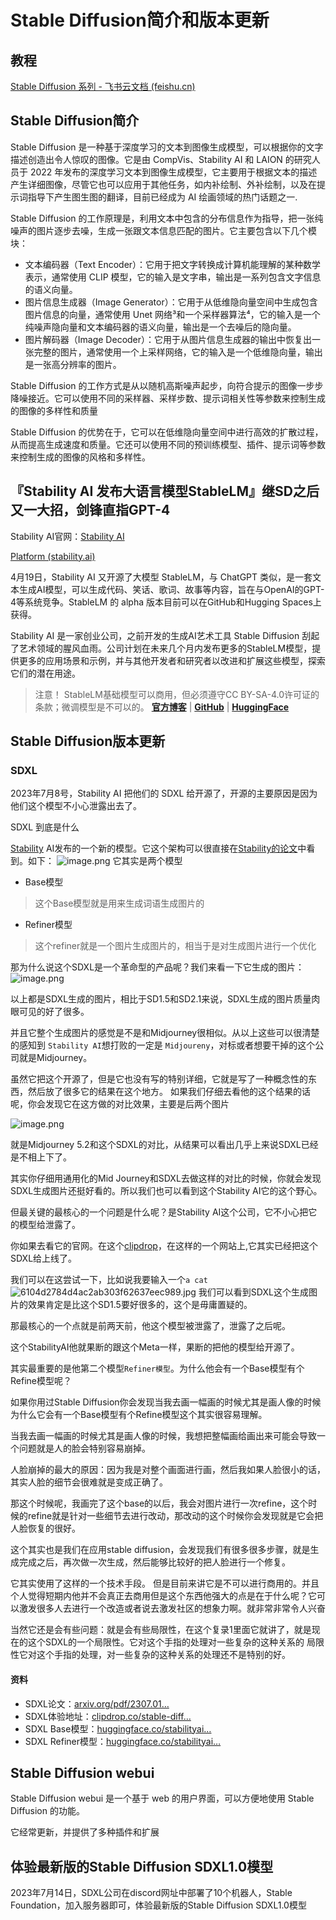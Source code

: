 # Stable Diffusion简介和版本更新

## 教程

[⁡‍⁤‍Stable Diffusion 系列 - 飞书云文档 (feishu.cn)](https://ssw9noe1h6.feishu.cn/wiki/wikcnEoAKpXgcrmGQRBRvkcd1Ue)

## Stable Diffusion简介

Stable Diffusion 是一种基于深度学习的文本到图像生成模型，可以根据你的文字描述创造出令人惊叹的图像。它是由 CompVis、Stability AI 和 LAION 的研究人员于 2022 年发布的深度学习文本到图像生成模型，它主要用于根据文本的描述产生详细图像，尽管它也可以应用于其他任务，如内补绘制、外补绘制，以及在提示词指导下产生图生图的翻译，目前已经成为 AI 绘画领域的热门话题之一.

Stable Diffusion 的工作原理是，利用文本中包含的分布信息作为指导，把一张纯噪声的图片逐步去噪，生成一张跟文本信息匹配的图片。它主要包含以下几个模块：

- 文本编码器（Text Encoder）：它用于把文字转换成计算机能理解的某种数学表示，通常使用 CLIP 模型，它的输入是文字串，输出是一系列包含文字信息的语义向量。
- 图片信息生成器（Image Generator）：它用于从低维隐向量空间中生成包含图片信息的向量，通常使用 Unet 网络³和一个采样器算法⁴，它的输入是一个纯噪声隐向量和文本编码器的语义向量，输出是一个去噪后的隐向量。
- 图片解码器（Image Decoder）：它用于从图片信息生成器的输出中恢复出一张完整的图片，通常使用一个上采样网络，它的输入是一个低维隐向量，输出是一张高分辨率的图片。

Stable Diffusion 的工作方式是从以随机高斯噪声起步，向符合提示的图像一步步降噪接近。它可以使用不同的采样器、采样步数、提示词相关性等参数来控制生成的图像的多样性和质量

Stable Diffusion 的优势在于，它可以在低维隐向量空间中进行高效的扩散过程，从而提高生成速度和质量。它还可以使用不同的预训练模型、插件、提示词等参数来控制生成的图像的风格和多样性。

## 『Stability AI 发布大语言模型StableLM』继SD之后又一大招，剑锋直指GPT-4

Stability AI官网：[Stability AI](https://stability.ai/)

[Platform (stability.ai)](https://platform.stability.ai/)

4月19日，Stability AI 又开源了大模型 StableLM，与 ChatGPT 类似，是一套文本生成AI模型，可以生成代码、笑话、歌词、故事等内容，旨在与OpenAI的GPT-4等系统竞争。StableLM 的 alpha 版本目前可以在GitHub和Hugging Spaces上获得。

Stability AI 是一家创业公司，之前开发的生成AI艺术工具 Stable Diffusion 刮起了艺术领域的腥风血雨。公司计划在未来几个月内发布更多的StableLM模型，提供更多的应用场景和示例，并与其他开发者和研究者以改进和扩展这些模型，探索它们的潜在用途。

> 注意！ StableLM基础模型可以商用，但必须遵守CC BY-SA-4.0许可证的条款；微调模型是不可以的。 [**官方博客**](https://stability.ai/blog/stability-ai-launches-the-first-of-its-stablelm-suite-of-language-models) | [**GitHub**](https://github.com/stability-AI/stableLM/) | [**HuggingFace**](https://huggingface.co/spaces/stabilityai/stablelm-tuned-alpha-chat)

## Stable Diffusion版本更新

### SDXL

2023年7月8号，Stability AI 把他们的 SDXL 给开源了，开源的主要原因是因为他们这个模型不小心泄露出去了。

SDXL 到底是什么

[Stability](https://stability.ai/) AI发布的一个新的模型。它这个架构可以很直接在[Stability的论文](https://arxiv.org/pdf/2307.01952.pdf)中看到。如下： ![image.png](https://p3-juejin.byteimg.com/tos-cn-i-k3u1fbpfcp/fe8bb2f5c3db419ab43d3e7d6de4c25f~tplv-k3u1fbpfcp-zoom-in-crop-mark:1512:0:0:0.awebp) 它其实是两个模型

- Base模型

> 这个Base模型就是用来生成词语生成图片的

- Refiner模型

> 这个refiner就是一个图片生成图片的，相当于是对生成图片进行一个优化

那为什么说这个SDXL是一个革命型的产品呢？我们来看一下它生成的图片： ![image.png](https://p3-juejin.byteimg.com/tos-cn-i-k3u1fbpfcp/063739a1f47b4a048296bc558efb07b0~tplv-k3u1fbpfcp-zoom-in-crop-mark:1512:0:0:0.awebp)

以上都是SDXL生成的图片，相比于SD1.5和SD2.1来说，SDXL生成的图片质量肉眼可见的好了很多。

并且它整个生成图片的感觉是不是和Midjourney很相似。从以上这些可以很清楚的感知到 `Stability AI`想打败的一定是 `Midjoureny`，对标或者想要干掉的这个公司就是Midjourney。

虽然它把这个开源了，但是它也没有写的特别详细，它就是写了一种概念性的东西，然后放了很多它的结果在这个地方。 如果我们仔细去看他的这个结果的话呢，你会发现它在这方做的对比效果，主要是后两个图片

![image.png](https://p3-juejin.byteimg.com/tos-cn-i-k3u1fbpfcp/418176031da04628ac8039ca9ea48627~tplv-k3u1fbpfcp-zoom-in-crop-mark:1512:0:0:0.awebp)

就是Midjourney 5.2和这个SDXL的对比，从结果可以看出几乎上来说SDXL已经是不相上下了。

其实你仔细用通用化的Mid Journey和SDXL去做这样的对比的时候，你就会发现SDXL生成图片还挺好看的。所以我们也可以看到这个Stability AI它的这个野心。

但最关键的最核心的一个问题是什么呢？是Stability AI这个公司，它不小心把它的模型给泄露了。

你如果去看它的官网。在这个[clipdrop](https://clipdrop.co/)，在这样的一个网站上,它其实已经把这个SDXL给上线了。

我们可以在这尝试一下，比如说我要输入一个`a cat` ![6104d2784d4ac2ab303f62637eec989.jpg](https://p3-juejin.byteimg.com/tos-cn-i-k3u1fbpfcp/7c6208dfe3f549aa9cc3bf88d43be1eb~tplv-k3u1fbpfcp-zoom-in-crop-mark:1512:0:0:0.awebp) 我们可以看到SDXL这个生成图片的效果肯定是比这个SD1.5要好很多的，这个是毋庸置疑的。

那最核心的一个点就是前两天前，他这个模型被泄露了，泄露了之后呢。

这个StabilityAI他就果断的跟这个Meta一样，果断的把他的模型给开源了。

其实最重要的是他第二个模型`Refiner模型`。为什么他会有一个Base模型有个Refine模型呢？

如果你用过Stable Diffusion你会发现当我去画一幅画的时候尤其是画人像的时候为什么它会有一个Base模型有个Refine模型这个其实很容易理解。

当我去画一幅画的时候尤其是画人像的时候，我想把整幅画给画出来可能会导致一个问题就是人的脸会特别容易崩掉。

人脸崩掉的最大的原因：因为我是对整个画面进行画，然后我如果人脸很小的话，其实人脸的细节会很难就是变成正确了。

那这个时候呢，我画完了这个base的以后，我会对图片进行一次refine，这个时候的refine就是针对一些细节去进行改动，那改动的这个时候你会发现就是它会把人脸恢复的很好。

这个其实也是我们在应用stable diffusion，会发现我们有很多很多步骤，就是生成完成之后，再次做一次生成，然后能够比较好的把人脸进行一个修复。

它其实使用了这样的一个技术手段。 但是目前来讲它是不可以进行商用的。并且个人觉得短期内他并不会真正去商用但是这个东西他强大的点是在于什么呢？它可以激发很多人去进行一个改造或者说去激发社区的想象力啊。就非常非常令人兴奋

当然它还是会有些问题：就是会有些局限性，在这个复录1里面它就讲了，就是现在的这个SDXL的一个局限性。它对这个手指的处理对一些复杂的这种关系的 局限性它对这个手指的处理，对一些复杂的这种关系的处理还不是特别的好。

#### 资料

- SDXL论文：[arxiv.org/pdf/2307.01…](https://arxiv.org/pdf/2307.01952.pdf)
- SDXL体验地址：[clipdrop.co/stable-diff…](https://clipdrop.co/stable-diffusion)
- SDXL Base模型：[huggingface.co/stabilityai…](https://huggingface.co/stabilityai/stable-diffusion-xl-base-0.9)
- SDXL Refiner模型：[huggingface.co/stabilityai…](https://huggingface.co/stabilityai/stable-diffusion-xl-refiner-0.9)

## Stable Diffusion webui

Stable Diffusion webui 是一个基于 web 的用户界面，可以方便地使用 Stable Diffusion 的功能。

它经常更新，并提供了多种插件和扩展

## 体验最新版的Stable Diffusion SDXL1.0模型

2023年7月14日，SDXL公司在discord网址中部署了10个机器人，Stable Foundation，加入服务器即可，体验最新版的Stable Diffusion SDXL1.0模型
